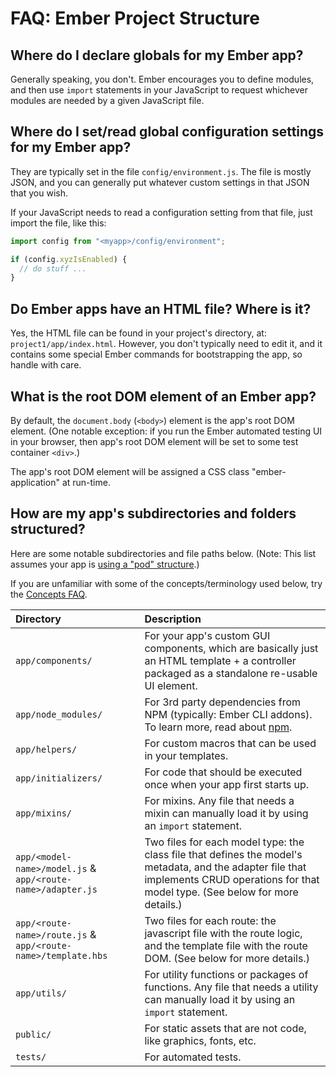 # FAQ: Ember Project Structure

## Where do I declare globals for my Ember app?

Generally speaking, you don't. Ember encourages you to define modules, and then use `import` statements in your JavaScript to request whichever modules are needed by a given JavaScript file.

## Where do I set/read global configuration settings for my Ember app?

They are typically set in the file `config/environment.js`.  The file is mostly JSON, and you can generally put whatever custom settings in that JSON that you wish.

If your JavaScript needs to read a configuration setting from that file, just import the file, like this:

```js
import config from "<myapp>/config/environment";

if (config.xyzIsEnabled) {
  // do stuff ...
}
```
## Do Ember apps have an HTML file? Where is it?

Yes, the HTML file can be found in your project's directory, at: `project1/app/index.html`. However, you don't typically need to edit it, and it contains some special Ember commands for bootstrapping the app, so handle with care.

## What is the root DOM element of an Ember app?

By default, the `document.body` (`<body>`) element is the app's root DOM element.  (One notable exception: if you run the Ember automated testing UI in your browser, then app's root DOM element will be set to some test container `<div>`.)

The app's root DOM element will be assigned a CSS class "ember-application" at run-time.

## How are my app's subdirectories and folders structured?

Here are some notable subdirectories and file paths below. (Note: This list assumes your app is [using a "pod" structure](http://ember-cli.com/user-guide/#using-pods).)

If you are unfamiliar with some of the concepts/terminology used below, try the [Concepts FAQ](project-concepts.md).

|Directory|Description|
|:--------|:----------|
|`app/components/`| For your app's custom GUI components, which are basically just an HTML template + a controller packaged as a standalone re-usable UI element.|
|`app/node_modules/`| For 3rd party dependencies from NPM (typically: Ember CLI addons). To learn more, read about [npm](client-tools-faq.md).|
|`app/helpers/`| For custom macros that can be used in your templates.|
|`app/initializers/`| For code that should be executed once when your app first starts up.|
|`app/mixins/`| For mixins. Any file that needs a mixin can manually load it by using an `import` statement.|
|`app/<model-name>/model.js` & `app/<route-name>/adapter.js`| Two files for each model type: the class file that defines the model's metadata, and the adapter file that implements CRUD operations for that model type. (See below for more details.)|
|`app/<route-name>/route.js` & `app/<route-name>/template.hbs`| Two files for each route: the javascript file with the route logic, and the template file with the route DOM. (See below for more details.)|
|`app/utils/`| For utility functions or packages of functions. Any file that needs a utility can manually load it by using an `import` statement.|
|`public/`| For static assets that are not code, like graphics, fonts, etc.|
|`tests/`| For automated tests.|
